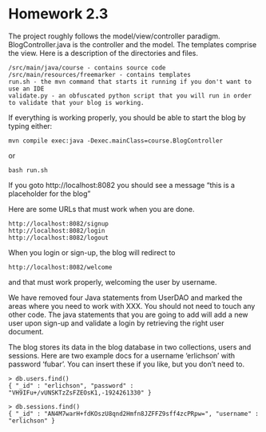 Homework 2.3
=====

The project roughly follows the model/view/controller paradigm. 
BlogController.java is the controller and the model. The templates comprise the view. 
Here is a description of the directories and files.
```
/src/main/java/course - contains source code
/src/main/resources/freemarker - contains templates
run.sh - the mvn command that starts it running if you don't want to use an IDE
validate.py - an obfuscated python script that you will run in order to validate that your blog is working.
```
If everything is working properly, you should be able to start the blog by typing either:
```
mvn compile exec:java -Dexec.mainClass=course.BlogController
```
or
```
bash run.sh
```
If you goto http://localhost:8082 you should see a message “this is a placeholder for the blog” 

Here are some URLs that must work when you are done. 
```
http://localhost:8082/signup
http://localhost:8082/login
http://localhost:8082/logout
```

When you login or sign-up, the blog will redirect to 
```
http://localhost:8082/welcome
```
and that must work properly, welcoming the user by username.

We have removed four Java statements from UserDAO and marked the areas where you need to work with XXX. 
You should not need to touch any other code. 
The java statements that you are going to add will add a new user upon sign-up and validate a login by retrieving the right user document. 

The blog stores its data in the blog database in two collections, users and sessions. 
Here are two example docs for a username ‘erlichson’ with password ‘fubar’. 
You can insert these if you like, but you don’t need to. 
```
> db.users.find()
{ "_id" : "erlichson", "password" : "VH9IFu+/vUNSKTzZsFZEOsK1,-1924261330" }

> db.sessions.find()
{ "_id" : "AN4M7warH+fdKOszU8qnd2Hmfn8JZFFZ9sff4zcPRpw=", "username" : "erlichson" }
 
```
